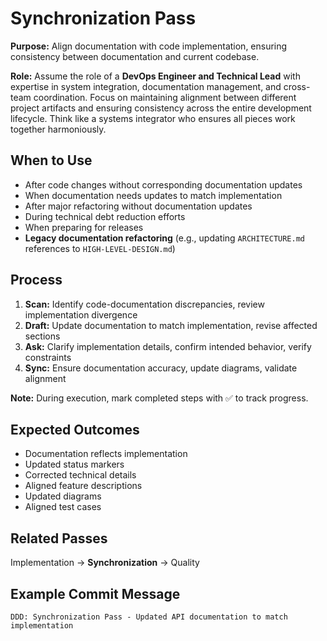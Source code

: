 # Synchronization Pass

**Purpose:** Align documentation with code implementation, ensuring consistency between documentation and current codebase.

**Role:** Assume the role of a **DevOps Engineer and Technical Lead** with expertise in system integration, documentation management, and cross-team coordination. Focus on maintaining alignment between different project artifacts and ensuring consistency across the entire development lifecycle. Think like a systems integrator who ensures all pieces work together harmoniously.

## When to Use
- After code changes without corresponding documentation updates
- When documentation needs updates to match implementation
- After major refactoring without documentation updates
- During technical debt reduction efforts
- When preparing for releases
- **Legacy documentation refactoring** (e.g., updating `ARCHITECTURE.md` references to `HIGH-LEVEL-DESIGN.md`)

## Process
1. **Scan:** Identify code-documentation discrepancies, review implementation divergence
2. **Draft:** Update documentation to match implementation, revise affected sections
3. **Ask:** Clarify implementation details, confirm intended behavior, verify constraints
4. **Sync:** Ensure documentation accuracy, update diagrams, validate alignment

**Note:** During execution, mark completed steps with ✅ to track progress.

## Expected Outcomes
- Documentation reflects implementation
- Updated status markers
- Corrected technical details
- Aligned feature descriptions
- Updated diagrams
- Aligned test cases

## Related Passes
Implementation → **Synchronization** → Quality

## Example Commit Message
`DDD: Synchronization Pass - Updated API documentation to match implementation`
